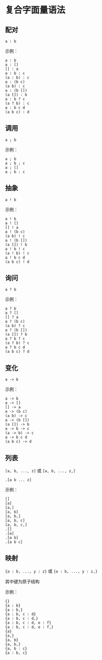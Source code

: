# 复合字面量语法

## 配对

`a : b`

示例：

```air
a : b
a : []
[] : a
a : b : c
(a : b) : c
a : (b c)
(a b) : c
a : (b [])
(a []) : b
a : b ? c
(a ? b) : c
a : b c d
(a b c) : d
```

## 调用

`a ; b`

示例：

```Air
a ; b
a ; b ; c
a ; []
a ; b : c
```

## 抽象

`a ! b`

示例：

```air
a ! b
a ! []
[] ! a
a ! (b c)
(a b) ! c
a ! (b [])
(a []) ! b
a ! b ! c
(a ! b) ! c
a ! b c d
(a b c) ! d
```

## 询问

`a ? b`

示例：

```air
a ? b
a ? []
[] ? a
a ? (b c)
(a b) ? c
a ? (b [])
(a []) ? b
a ? b ? c
(a ? b) ? c
a ? b c d
(a b c) ? d
```

## 变化

`a -> b`

示例：

```air
a -> b
a -> []
[] -> a
a -> (b c)
(a b) -> c
a -> (b [])
(a []) -> b
a -> b -> c
(a -> b) -> c
a -> b c d
(a b c) -> d
```

## 列表

`[a, b, ..., z]` 或 `[a, b, ..., z,]`

`.[a b ... z]`

示例：

```air
[]
[a]
[a,]
[a, b]
[a, b,]
[a, b, c]
[a, b, c,]
.[]
.[a]
.[a b]
.[a b c]
```

## 映射

`{a : b, ..., y : z}` 或 `{a : b, ..., y : z,}`

其中键为原子结构

示例：

```air
{}
{a : b}
{a : b,}
{a : b, c : d}
{a : b, c : d,}
{a : b, c : d, e : f}
{a : b, c : d, e : f,}
{a}
{a,}
{a, b}
{a, b,}
{a, b : c}
{a : b, c}
```
